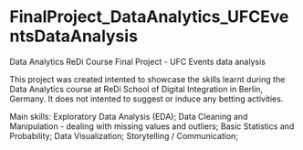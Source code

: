 # FinalProject_DataAnalytics_UFCEventsDataAnalysis
Data Analytics ReDi Course Final Project - UFC Events data analysis

This project was created intented to showcase the skills learnt during the Data Analytics course at ReDi School of Digital Integration in Berlin, Germany.
It does not intented to suggest or induce any betting activities.

Main skills:
Exploratory Data Analysis (EDA);
Data Cleaning and Manipulation - dealing with missing values and outliers;
Basic Statistics and Probability;
Data Visualization;
Storytelling / Communication;
